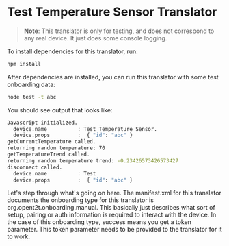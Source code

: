 # Test Temperature Sensor Translator

> <b>Note</b>: This translator is only for testing, and does not correspond to any real device. It just does
> some console logging.

To install dependencies for this translator, run:

```bash
npm install
```

After dependencies are installed, you can run this translator with some test onboarding data:

```bash
node test -t abc
```

You should see output that looks like:

```bash
Javascript initialized.
  device.name          : Test Temperature Sensor.
  device.props         :  { "id": "abc" }
getCurrentTemperature called.
returning random temperature: 70
getTemperatureTrend called.
returning random temperature trend: -0.23426573426573427
disconnect called.
  device.name          : Test
  device.props         :  { "id": "abc" }
```

Let's step through what's going on here. The manifest.xml for this translator documents the onboarding type
for this translator is org.opent2t.onboarding.manual. This basically just describes what sort of setup, pairing or
auth information is required to interact with the device. In the case of this onboarding type, success means you get
a token parameter. This token parameter needs to be provided to the translator for it to work.
